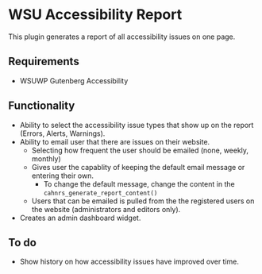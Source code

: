 # WSU Accessibility Report
This plugin generates a report of all accessibility issues on one page.
## Requirements
- WSUWP Gutenberg Accessibility
## Functionality
- Ability to select the accessibility issue types that show up on the report (Errors, Alerts, Warnings). 
- Ability to email user that there are issues on their website.
	- Selecting how frequent the user should be emailed (none, weekly, monthly)
	- Gives user the capablity of keeping the default email message or entering their own. 
		- To change the default message, change the content in the ```cahnrs_generate_report_content()```
	- Users that can be emailed is pulled from the the registered users on the website (administrators and editors only).
- Creates an admin dashboard widget. 
## To do
- Show history on how accessibility issues have improved over time.